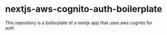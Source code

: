 # nextjs-aws-cognito-auth-boilerplate
This repository is a boilerplate of a nextjs app that uses aws cognito for auth
